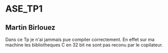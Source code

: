 # ASE_TP1

## Martin Birlouez

Dans ce Tp je n'ai jammais pue compiler correctement.
En effet sur ma machine les bibliotheques C en 32 bit ne sont pas reconu par le copilateur.
